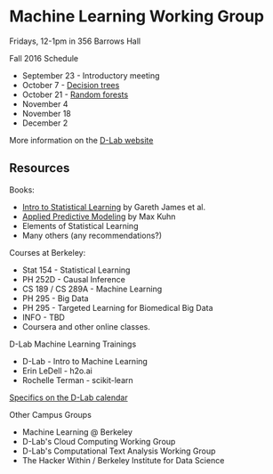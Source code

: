 # Machine Learning Working Group

Fridays, 12-1pm in 356 Barrows Hall

Fall 2016 Schedule

* September 23 - Introductory meeting
* October 7 - [Decision trees](https://github.com/dlab-berkeley/MachineLearningWG/tree/master/MLWG_Fall2016/oct13_decisionTrees)
* October 21 - [Random forests](https://github.com/dlab-berkeley/MachineLearningWG/tree/master/MLWG_Fall2016/oct21_randomForests)
* November 4
* November 18
* December 2

More information on the [D-Lab website](http://dlab.berkeley.edu/working-groups/machine-learning-working-group)

## Resources

Books:

* [Intro to Statistical Learning](https://smile.amazon.com/Introduction-Statistical-Learning-Applications-Statistics-ebook/dp/B01IBM7790/) by Gareth James et al.
* [Applied Predictive Modeling](https://smile.amazon.com/Applied-Predictive-Modeling-Max-Kuhn-ebook/dp/B00K15TZU0/) by Max Kuhn
* Elements of Statistical Learning
* Many others (any recommendations?)

Courses at Berkeley:

* Stat 154 - Statistical Learning
* PH 252D  - Causal Inference
* CS 189 / CS 289A - Machine Learning
* PH 295 - Big Data
* PH 295 - Targeted Learning for Biomedical Big Data
* INFO - TBD
* Coursera and other online classes.

D-Lab Machine Learning Trainings

* D-Lab - Intro to Machine Learning
* Erin LeDell - h2o.ai
* Rochelle Terman - scikit-learn

[Specifics on the D-Lab calendar](http://dlab.berkeley.edu/calendar-node-field-date)

Other Campus Groups

* Machine Learning @ Berkeley
* D-Lab's Cloud Computing Working Group
* D-Lab's Computational Text Analysis Working Group
* The Hacker Within / Berkeley Institute for Data Science
